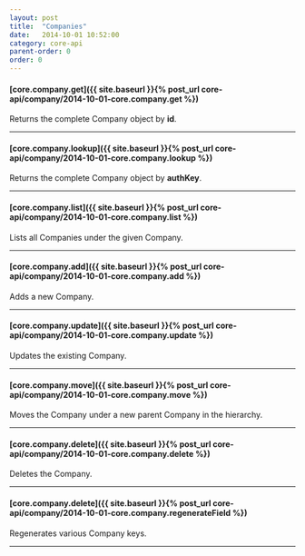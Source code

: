 ```yaml
---
layout: post
title:  "Companies"
date:   2014-10-01 10:52:00
category: core-api
parent-order: 0
order: 0
---
```


#### [core.company.get]({{ site.baseurl }}{% post_url core-api/company/2014-10-01-core.company.get %})

Returns the complete Company object by **id**.

***

#### [core.company.lookup]({{ site.baseurl }}{% post_url core-api/company/2014-10-01-core.company.lookup %})

Returns the complete Company object by **authKey**.

***

#### [core.company.list]({{ site.baseurl }}{% post_url core-api/company/2014-10-01-core.company.list %})

Lists all Companies under the given Company.

***

#### [core.company.add]({{ site.baseurl }}{% post_url core-api/company/2014-10-01-core.company.add %})

Adds a new Company.

***

#### [core.company.update]({{ site.baseurl }}{% post_url core-api/company/2014-10-01-core.company.update %})

Updates the existing Company.

***

#### [core.company.move]({{ site.baseurl }}{% post_url core-api/company/2014-10-01-core.company.move %})

Moves the Company under a new parent Company in the hierarchy.

***

#### [core.company.delete]({{ site.baseurl }}{% post_url core-api/company/2014-10-01-core.company.delete %})

Deletes the Company.

***

#### [core.company.delete]({{ site.baseurl }}{% post_url core-api/company/2014-10-01-core.company.regenerateField %})

Regenerates various Company keys.

***


